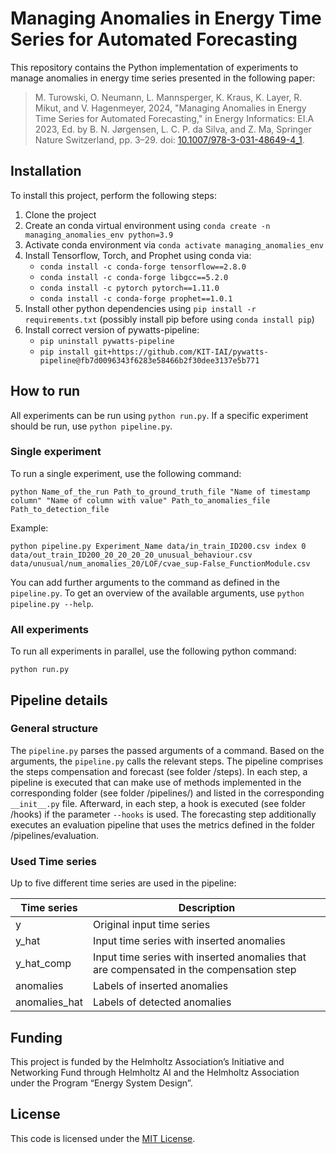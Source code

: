 # Managing Anomalies in Energy Time Series for Automated Forecasting

This repository contains the Python implementation of experiments to manage anomalies in energy time series presented in the following paper:
>M. Turowski, O. Neumann, L. Mannsperger, K. Kraus, K. Layer, R. Mikut, and V. Hagenmeyer, 2024, "Managing Anomalies in Energy Time Series for Automated Forecasting," in Energy Informatics: EI.A 2023, Ed. by B. N. Jørgensen, L. C. P. da Silva, and Z. Ma, Springer Nature Switzerland, pp. 3–29. doi: [10.1007/978-3-031-48649-4_1](https://doi.org/10.1007/978-3-031-48649-4_1).


## Installation

To install this project, perform the following steps:
1. Clone the project
2. Create an conda virtual environment using `conda create -n managing_anomalies_env python=3.9`
3. Activate conda environment via `conda activate managing_anomalies_env`
4. Install Tensorflow, Torch, and Prophet using conda via:
    - `conda install -c conda-forge tensorflow==2.8.0`
    - `conda install -c conda-forge libgcc==5.2.0`
    - `conda install -c pytorch pytorch==1.11.0`
    - `conda install -c conda-forge prophet==1.0.1`
5. Install other python dependencies using `pip install -r requirements.txt` (possibly install pip before using `conda install pip`)
6. Install correct version of pywatts-pipeline:
    - `pip uninstall pywatts-pipeline`
    - `pip install git+https://github.com/KIT-IAI/pywatts-pipeline@fb7d0096343f6283e58466b2f30dee3137e5b771`


## How to run

All experiments can be run using `python run.py`. If a specific experiment should be run, use `python pipeline.py`.


### Single experiment

To run a single experiment, use the following command:

`python Name_of_the_run Path_to_ground_truth_file "Name of timestamp column" "Name of column with value" Path_to_anomalies_file Path_to_detection_file`

Example:

`python pipeline.py Experiment_Name data/in_train_ID200.csv index 0 data/out_train_ID200_20_20_20_20_unusual_behaviour.csv data/unusual/num_anomalies_20/LOF/cvae_sup-False_FunctionModule.csv`

You can add further arguments to the command as defined in the `pipeline.py`. To get an overview of the available arguments, use `python pipeline.py --help`.


### All experiments

To run all experiments in parallel, use the following python command:

`python run.py`

 

## Pipeline details

### General structure

The `pipeline.py` parses the passed arguments of a command. Based on the arguments, the `pipeline.py` calls the relevant steps. The pipeline comprises the steps compensation and forecast (see folder /steps). In each step, a pipeline is executed that can make use of methods implemented in the corresponding folder (see folder /pipelines/) and listed in the corresponding `__init__.py` file. Afterward, in each step, a hook is executed (see folder /hooks) if the parameter `--hooks` is used. The forecasting step additionally executes an evaluation pipeline that uses the metrics defined in the folder /pipelines/evaluation.

### Used Time series

Up to five different time series are used in the pipeline:

| Time series  | Description                                                                            |  
| -----------  |----------------------------------------------------------------------------------------|
| y            | Original input time series                                                             |
| y_hat        | Input time series with inserted anomalies                                              |
| y_hat_comp   | Input time series with inserted anomalies that are compensated in the compensation step |
| anomalies    | Labels of inserted anomalies                                 |
| anomalies_hat| Labels of detected anomalies                                 |


## Funding

This project is funded by the Helmholtz Association’s Initiative and Networking Fund through Helmholtz AI and the Helmholtz Association under the Program “Energy System Design”.


## License
This code is licensed under the [MIT License](LICENSE).
